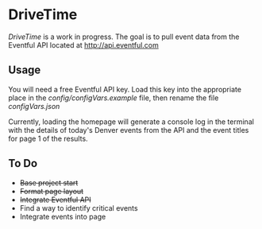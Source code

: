# DriveTime

*DriveTime* is a work in progress. The goal is to pull event data from the Eventful API located at http://api.eventful.com

## Usage

You will need a free Eventful API key. Load this key into the appropriate place in the *config/configVars.example* file, then rename the file *configVars.json*

Currently, loading the homepage will generate a console log in the terminal with the details of today's Denver events from the API and the event titles for page 1 of the results.

## To Do

+ ~~Base project start~~
+ ~~Format page layout~~
+ ~~Integrate Eventful API~~
+ Find a way to identify critical events
+ Integrate events into page